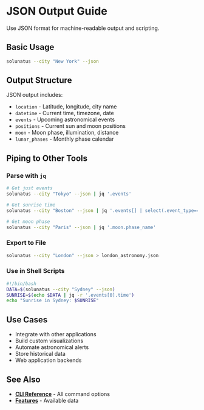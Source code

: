 # JSON Output Guide

Use JSON format for machine-readable output and scripting.

## Basic Usage

```bash
solunatus --city "New York" --json
```

## Output Structure

JSON output includes:

- `location` - Latitude, longitude, city name
- `datetime` - Current time, timezone, date
- `events` - Upcoming astronomical events
- `positions` - Current sun and moon positions
- `moon` - Moon phase, illumination, distance
- `lunar_phases` - Monthly phase calendar

## Piping to Other Tools

### Parse with `jq`

```bash
# Get just events
solunatus --city "Tokyo" --json | jq '.events'

# Get sunrise time
solunatus --city "Boston" --json | jq '.events[] | select(.event_type=="Sunrise") | .time'

# Get moon phase
solunatus --city "Paris" --json | jq '.moon.phase_name'
```

### Export to File

```bash
solunatus --city "London" --json > london_astronomy.json
```

### Use in Shell Scripts

```bash
#!/bin/bash
DATA=$(solunatus --city "Sydney" --json)
SUNRISE=$(echo $DATA | jq -r '.events[0].time')
echo "Sunrise in Sydney: $SUNRISE"
```

## Use Cases

- Integrate with other applications
- Build custom visualizations
- Automate astronomical alerts
- Store historical data
- Web application backends

## See Also

- **[CLI Reference](cli-reference.md)** - All command options
- **[Features](README.md)** - Available data
